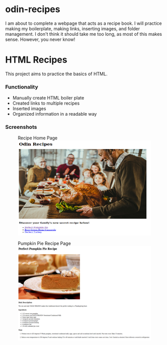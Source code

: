 # odin-recipes
I am about to complete a webpage that acts as a recipe book.
I will practice making my boilerplate, making links, inserting images, and folder management.
I don't think it should take me too long, as most of this makes sense. However, you never know!

# HTML Recipes

This project aims to practice the basics of HTML.

### Functionality

* Manually create HTML boiler plate
* Created links to multiple recipes
* Inserted images
* Organized information in a readable way

### Screenshots
<p float = 'left' >
  <figure>
    <figcaption>Recipe Home Page</figcaption>
    <img src="images/home_page.png" alt="Reciple home page" width="600" height="300">
  </figure>
  <figure>
    <figcaption>Pumpkin Pie Recipe Page</figcaption>
    <img src="images/pumpkin_pie.png" alt="Pumpkin pie recipe page" width="600" height="300">
  </figure>
</p>